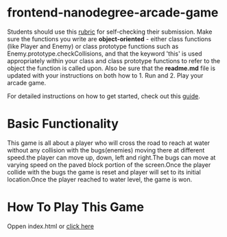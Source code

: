 frontend-nanodegree-arcade-game
===============================

Students should use this [rubric](https://review.udacity.com/#!/projects/2696458597/rubric) for self-checking their submission. Make sure the functions you write are **object-oriented** - either class functions (like Player and Enemy) or class prototype functions such as Enemy.prototype.checkCollisions, and that the keyword 'this' is used appropriately within your class and class prototype functions to refer to the object the function is called upon. Also be sure that the **readme.md** file is updated with your instructions on both how to 1. Run and 2. Play your arcade game.

For detailed instructions on how to get started, check out this [guide](https://docs.google.com/document/d/1v01aScPjSWCCWQLIpFqvg3-vXLH2e8_SZQKC8jNO0Dc/pub?embedded=true).

Basic Functionality
===================
This game is all about a player who will cross the road to reach at water without any collision with the bugs(enemies) moving there at different speed.the player can move up, down, left and right.The bugs can move at varying speed on the paved block portion of the screen.Once the player collide with the bugs the game is reset and player will set to its initial location.Once the player reached to water level, the game is won.

How To Play This Game
=====================
Oppen index.html or [click here](https://github.com/abha08/frontend-nanodegree-arcade-game.git/index.html)
